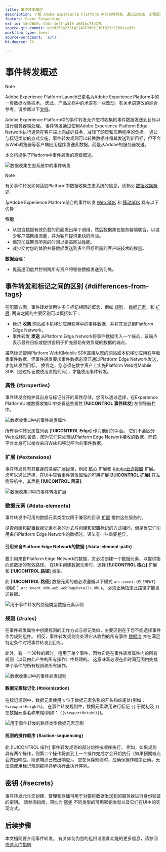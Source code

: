 ```yaml
---
title: 事件转发概述
description: 了解 Adobe Experience Platform 中的事件转发，通过此功能，无需更改您的标记实施，即可使用 Platform Edge Network 执行任务。
feature: Event Forwarding
exl-id: 18e76b9c-4fdd-4eff-a515-a681bc78d37b
source-git-commit: eb9d2f9a233f4214057db5136f32fc1290ece63c
workflow-type: tm+mt
source-wordcount: '1043'
ht-degree: 7%

---
```


# 事件转发概述

>[!NOTE]
>
>Adobe Experience Platform Launch已更名为Adobe Experience Platform中的一套数据收集技术。 因此，产品文档中的术语有一些改动。有关术语更改的综合参考，请参阅以下[文档](../../term-updates.md)。

Adobe Experience Platform中的事件转发允许您将收集的事件数据发送到目标以进行服务器端处理。 事件转发通过使用Adobe Experience Platform Edge Network执行通常在客户端上完成的任务，减轻了网页和应用程序的负担。 通过与标记类似的方式实施，事件转发规则可以转换数据并将其发送到新目标，但不会从Web浏览器等客户端应用程序发送此数据，而是从Adobe的服务器发送。

本文档提供了Platform中事件转发的高级概述。

![数据收集生态系统中的事件转发](../../../collection/images/home/event-forwarding.png)

>[!NOTE]
>
>有关事件转发如何适应Platform中数据收集生态系统的信息，请参阅 [数据收集概述](../../../collection/home.md).

与Adobe Experience Platform结合的事件转发 [Web SDK](../../../edge/home.md) 和 [移动SDK](https://aep-sdks.gitbook.io/docs/) 具有以下优势：

**性能**：

* 从包含数据有效负载的页面发出单个调用，然后数据集在服务器端联合，以减少客户端网络流量，并为客户提供更快的体验。
* 缩短加载网页所需的时间以提高网站性能。
* 减少交付您的体验并将数据发送到多个目标所需的客户端技术的数量。

**数据治理**：

* 提高透明度并控制跨所有资产将哪些数据发送到何处。

## 事件转发和标记之间的区别 {#differences-from-tags}

在配置方面，事件转发使用许多与标记相同的概念，例如 [规则](../managing-resources/rules.md)， [数据元素](../managing-resources/data-elements.md)、和 [扩展](../managing-resources/extensions/overview.md). 两者之间的主要区别可以概括如下：

* 标记 **收集** 网站或本机移动应用程序中的事件数据，并将其发送到Platform Edge Network。
* 事件转发 **发送** 从Platform Edge Network将事件数据传入一个端点，该端点表示最终目标或提供要用于扩充原始有效负载的数据的端点。

虽然标记使用Platform Web和Mobile SDK直接从您的网站或本机移动应用程序收集事件数据，但事件转发要求事件数据必须已通过Platform Edge Network发送，才能转发到目标。 换言之，您必须在数字资产上实施Platform Web或Mobile SDK（通过标记或使用原始代码），才能使用事件转发。

### 属性 {#properties}

事件转发会维护其自身与标记分开的属性存储，您可以通过选择，在Experience PlatformUI或数据收集UI中查看这些属性 **[!UICONTROL 事件转发]** 左侧导航栏中。

![数据收集UI中的事件转发属性](../../images/ui/event-forwarding/overview/properties.png)

所有事件转发属性列表 **[!UICONTROL Edge]** 作为他们的平台。 它们不会区分Web或移动设备，因为它们只处理从Platform Edge Network接收的数据，而该平台本身可以接收来自Web和移动平台的事件数据。

### 扩展 {#extensions}

事件转发具有其自身的兼容扩展目录，例如 [核心](../../extensions/server/core/overview.md) 扩展和 [Adobe云连接器](../../extensions/server/cloud-connector/overview.md) 扩展。 您可以通过选择，在UI中查看事件转发属性的可用扩展 **[!UICONTROL 扩展]** 在左侧导航中，其后是 **[!UICONTROL 目录]**.

![数据收集UI中的事件转发扩展](../../images/ui/event-forwarding/overview/extensions.png)

### 数据元素 {#data-elements}

事件转发中可用的数据元素类型仅限于兼容的目录 [扩展](#extensions) 提供这些服务的。

尽管创建和配置数据元素本身的方式与创建和配置标记的方式相同，但是当它们引用来自Platform Edge Network的数据时，语法有一些重要差异。

#### 引用来自Platform Edge Network的数据 {#data-element-path}

要引用来自Platform Edge Network的数据，您必须创建一个数据元素，以提供指向该数据的有效路径。 在UI中创建数据元素时，选择 **[!UICONTROL 核心]** 扩展和 **[!UICONTROL 路径]** 类型。

此 **[!UICONTROL 路径]** 数据元素的值必须遵循以下模式 `arc.event.{ELEMENT}` (例如： `arc.event.xdm.web.webPageDetails.URL`)。 必须正确指定此路径才能发送数据。

![用于事件转发的路径类型数据元素示例](../../images/ui/event-forwarding/overview/data-reference.png)

### 规则 {#rules}

在事件转发属性中创建规则的工作方式与标记类似，主要区别在于您不能选择事件作为规则组件。 相反，事件转发规则会处理它从收到的所有事件 [数据流](../../../edge/datastreams/overview.md) 并在满足特定条件时将事件转发到目标。

此外，有一个30秒的超时，适用于单个事件，因为它是在事件转发属性内的所有规则（以及由此产生的所有操作）中处理的。 这意味着必须在此时间范围内完成单个事件的所有规则和所有操作。

![数据收集UI中的事件转发规则](../../images/ui/event-forwarding/overview/rules.png)

#### 数据元素标记化 {#tokenization}

在标记规则中，数据元素使用 `%` 位于数据元素名称的开头和结尾处(例如： `%viewportHeight%`)。 在事件转发规则中，数据元素改用进行标记 `{{` 于期初及 `}}` 在数据元素名称末尾(例如： `{{viewportHeight}}`)。

![用于事件转发的路径类型数据元素示例](../../images/ui/event-forwarding/overview/tokenization.png)

#### 规则的操作顺序 {#action-sequencing}

此 [!UICONTROL 操作] 事件转发规则的部分始终按顺序执行。 例如，如果规则具有两个操作，则第二个操作将直到上一个操作完成才会开始执行（如果预期端点会做出响应，则该端点已做出响应）。 您在保存规则时，应确保操作顺序正确。无法像使用标记规则那样异步执行此执行序列。

## 密钥 {#secrets}

事件转发允许您创建、管理和存储可用于对要将数据发送到的服务器进行身份验证的密钥。 请参阅指南，网址为 [密钥](./secrets.md) 不同类型的可用密钥类型以及它们在UI中的实现方式。

## 后续步骤

本文档简要介绍事件转发。 有关如何为您的组织设置此功能的更多信息，请参阅 [快速入门指南](./getting-started.md).
